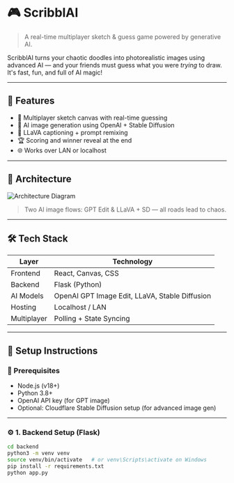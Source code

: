 # 🎮 ScribblAI

> A real-time multiplayer sketch & guess game powered by generative AI.

ScribblAI turns your chaotic doodles into photorealistic images using advanced AI — and your friends must guess what you were *trying* to draw. It's fast, fun, and full of AI magic!

---

## 🚀 Features

- 🎨 Multiplayer sketch canvas with real-time guessing
- 🤖 AI image generation using OpenAI + Stable Diffusion
- 🦙 LLaVA captioning + prompt remixing
- 🏆 Scoring and winner reveal at the end
- 🌐 Works over LAN or localhost

---

## 🧠 Architecture

![Architecture Diagram](./docs/architecture.png)  
> Two AI image flows: GPT Edit & LLaVA + SD — all roads lead to chaos.

---

## 🛠 Tech Stack

| Layer        | Technology                     |
|--------------|--------------------------------|
| Frontend     | React, Canvas, CSS             |
| Backend      | Flask (Python)                 |
| AI Models    | OpenAI GPT Image Edit, LLaVA, Stable Diffusion |
| Hosting      | Localhost / LAN                |
| Multiplayer  | Polling + State Syncing        |

---

## 🧩 Setup Instructions

### 🔧 Prerequisites

- Node.js (v18+)
- Python 3.8+
- OpenAI API key (for GPT image)
- Optional: Cloudflare Stable Diffusion setup (for advanced image gen)

---

### ⚙️ 1. Backend Setup (Flask)

```bash
cd backend
python3 -m venv venv
source venv/bin/activate   # or venv\Scripts\activate on Windows
pip install -r requirements.txt
python app.py
